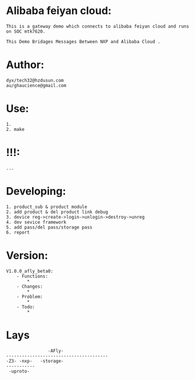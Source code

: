 # Alibaba feiyan cloud:  
	This is a gateway demo which connects to alibaba feiyan cloud and runs on SOC mtk7620.  
	  
	This Demo Bridages Messages Between NXP and Alibaba Cloud .  

# Author:   
	dyx/tech32@hzdusun.com  
	au/ghaucience@gmail.com

# Use:   
	1.  
	2. make  

# !!!:  
	...  

# Developing:  
	1. product_sub & product module  
	2. add product & del product link debug  
	3. device reg->create->login->unlogin->destroy->unreg  
	4. dev sevice framework  
	5. add pass/del pass/storage pass
	6. report  

# Version:  
	V1.0.0_afly_beta0:  
		- Functions:  
			*  
		- Changes:  
			*  
		- Problem:  
			*  
		- Todo:  
			*  

# Lays 
	
					-AFly-
	---------------------------------------
	-Z3- -nxp-   -storage-
	-----------
	 -uproto-
